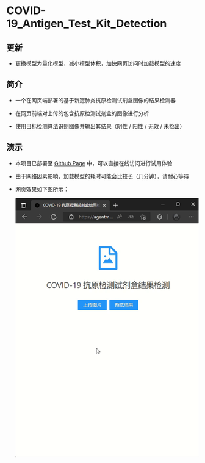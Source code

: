 # COVID-19_Antigen_Test_Kit_Detection
## 更新
* 更换模型为量化模型，减小模型体积，加快网页访问时加载模型的速度

## 简介
* 一个在网页端部署的基于新冠肺炎抗原检测试剂盒图像的结果检测器

* 在网页前端对上传的包含抗原检测试剂盒的图像进行分析

* 使用目标检测算法识别图像并输出其结果（阴性 / 阳性 / 无效 / 未检出）


## 演示
* 本项目已部署至 [Github Page](https://agentmaker.github.io/COVID-19_Antigen_Test_Kit_Detection/) 中，可以直接在线访问进行试用体验

* 由于网络因素影响，加载模型的耗时可能会比较长（几分钟），请耐心等待

* 网页效果如下图所示：

    ![](./images/demo.gif)